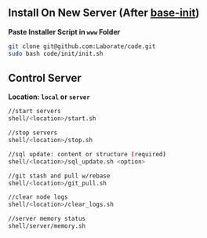 Install On New Server (After [base-init](https://github.com/Laborate/base-init))
------------------------------------------
**Paste Installer Script in ```www``` Folder**
```bash
git clone git@github.com:Laborate/code.git
sudo bash code/init/init.sh
```

Control Server
--------------
**Location: ```local``` or ```server```**
```bash
//start servers
shell/<location>/start.sh

//stop servers
shell/<location>/stop.sh

//sql update: content or structure (required)
shell/<location>/sql_update.sh <option>

//git stash and pull w/rebase
shell/<location>/git_pull.sh

//clear node logs
shell/<location>/clear_logs.sh

//server memory status
shell/server/memory.sh
```
